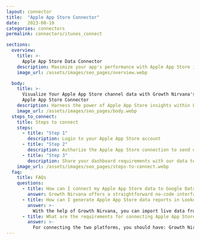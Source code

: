 ```yaml
---
layout: connector
title:  "Apple App Store Connector"
date:   2023-08-10
categories: connectors
permalink: connectors/itunes_connect

sections:
  overview:
    title: >-
      Apple App Store Data Connector
    description: Maximize your app's performance with Apple App Store integration. Seamlessly merge Apple App Store's performance data with Looker Studio's analytical prowess, translating downloads and interactions into actionable insights.
    image_url: /assets/images/seo_pages/overview.webp

  body:
    title: >-
      Visualize Your Apple App Store channel data with Growth Nirvana's
      Apple App Store Connector
    description: Harness the power of Apple App Store insights within Looker Studio to drive informed decisions and app success.
    image_url: /assets/images/seo_pages/body.webp
  steps_to_connect:
    title: Steps to connect
    steps:
      - title: "Step 1"
        description: Login to your Apple App Store account
      - title: "Step 2"
        description: Authorize the Apple App Store connection to send data to Growth Nirvana
      - title: "Step 3"
        description: Share your dashboard requirements with our data team. We will build the report for you.
    image_url: /assets/images/seo_pages/steps-to-connect.webp
  faq:
    title: FAQs
    questions:
      - title: How can I connect my Apple App Store data to Google Data Studio/Looker Studio?
        answer: Growth Nirvana offers a straightforward no-code interface to connect to Apple App Store data sources.
      - title: How can I generate Apple App Store data reports in Looker Studio?
        answer: >-
          With the help of Growth Nirvana, you can import live data from Apple App Store into Looker Studio. These data can be viewed in charts, tables, and dashboards to generate branded reports that can be shared instantly.
      - title: What are the requirements for connecting Apple App Store and Looker Studio?
        answer: >-
          For connecting the two platforms, you should have: Growth Nirvana Account and Apple App Store Ads Account
---
```

